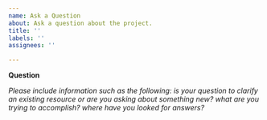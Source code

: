```yaml
---
name: Ask a Question
about: Ask a question about the project.
title: ''
labels: ''
assignees: ''

---
```


**Question**

_Please include information such as the following: is your question to clarify an existing resource
or are you asking about something new? what are you trying to accomplish? where have you looked for
answers?_
